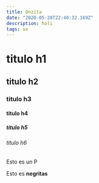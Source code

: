 ```yaml
---
title: Onzita
date: "2020-05-28T22:40:32.169Z"
description: holi
tags: ux
---
```


# titulo h1

## titulo h2

### titulo h3

#### titulo h4

##### titulo h5

###### titulo h6

Esto es un P

Esto es **negritas**
